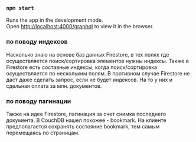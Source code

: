 ### `npm start`

Runs the app in the development mode.<br />
Open [http://localhost:4000/graphql](http://localhost:4000/graphql) to view it in the browser.

### по поводу индексов

Насколько знаю на основе баз данных Firestore, в тех полях где осуществляется поиск/сортировка элементов нужны индексы. Также в Firestore есть составные индексы, когда поиск/сортировка осуществляется по нескольким полям. В противном случае Firestore не даст даже сделать запрос, если не будет индексов. На то у них и сдельная оплата за млн. документов.

### по поводу пагинации

Также на идее Firestore, пагинация за счет снимка последнего документа. В CouchDB нашел похожее - bookmark. На клиенте предполагается сохранять состояние bookmark, тем самым перемещаясь по страницам.

